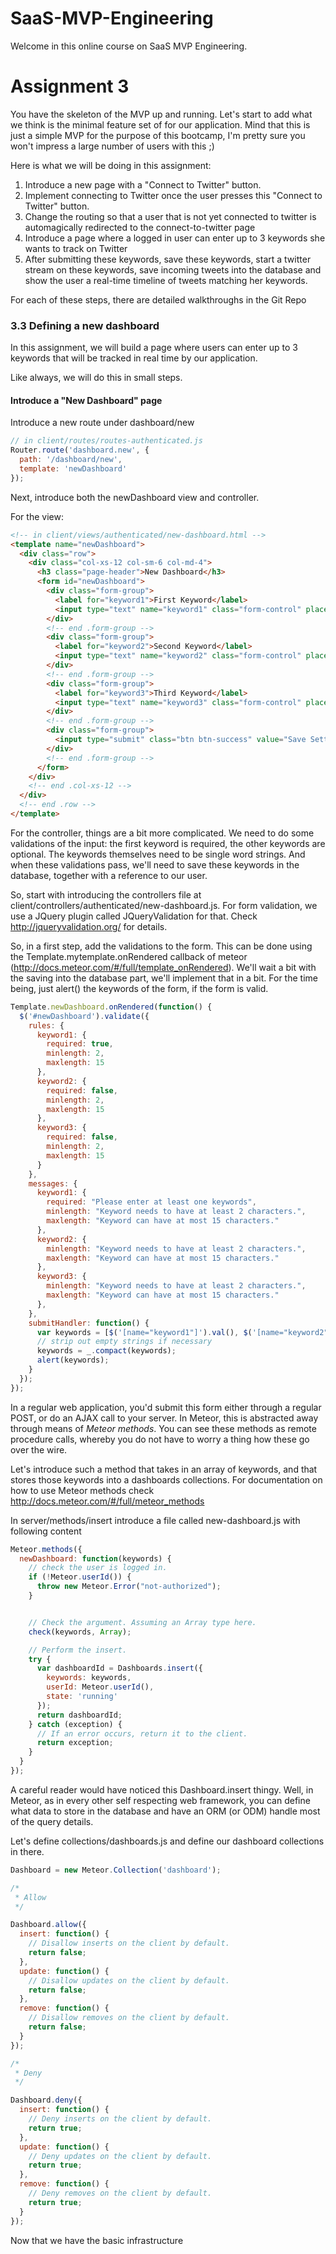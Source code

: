 # SaaS-MVP-Engineering

Welcome in this online course on SaaS MVP Engineering.


# Assignment 3
You have the skeleton of the MVP up and running. Let's start to add what we think is the minimal feature set of for our application. Mind that this is just a simple MVP for the purpose of this bootcamp, I'm pretty sure you won't impress a large number of users with this ;)

Here is what we will be doing in this assignment:
1. Introduce a new page with a "Connect to Twitter" button.
1. Implement connecting to Twitter once the user presses this "Connect to Twitter" button.
1. Change the routing so that a user that is not yet connected to twitter is automagically redirected to the connect-to-twitter page
1. Introduce a page where a logged in user can enter up to 3 keywords she wants to track on Twitter
1. After submitting these keywords, save these keywords, start a twitter stream on these keywords, save incoming tweets into the database and show the user a real-time timeline of tweets matching her keywords.

For each of these steps, there are detailed walkthroughs in the Git Repo

### 3.3 Defining a new dashboard
In this assignment, we will build a page where users can enter up to 3 keywords that will be tracked in real time by our application.

Like always, we will do this in small steps.

#### Introduce a "New Dashboard" page

Introduce a new route under dashboard/new

````javascript
// in client/routes/routes-authenticated.js
Router.route('dashboard.new', {
  path: '/dashboard/new',
  template: 'newDashboard'
});
````
Next, introduce both the newDashboard view and controller.

For the view:
````html
<!-- in client/views/authenticated/new-dashboard.html -->
<template name="newDashboard">
  <div class="row">
    <div class="col-xs-12 col-sm-6 col-md-4">
      <h3 class="page-header">New Dashboard</h3>
      <form id="newDashboard">
        <div class="form-group">
          <label for="keyword1">First Keyword</label>
          <input type="text" name="keyword1" class="form-control" placeholder="#keyword" required>
        </div>
        <!-- end .form-group -->
        <div class="form-group">
          <label for="keyword2">Second Keyword</label>
          <input type="text" name="keyword2" class="form-control" placeholder="#keyword">
        </div>
        <!-- end .form-group -->
        <div class="form-group">
          <label for="keyword3">Third Keyword</label>
          <input type="text" name="keyword3" class="form-control" placeholder="#keyword">
        </div>
        <!-- end .form-group -->
        <div class="form-group">
          <input type="submit" class="btn btn-success" value="Save Settings">
        </div>
        <!-- end .form-group -->
      </form>
    </div>
    <!-- end .col-xs-12 -->
  </div>
  <!-- end .row -->
</template>
````
For the controller, things are a bit more complicated. We need to do some validations of the input: the first keyword is required, the other keywords are optional. The keywords themselves need to be single word strings. And when these validations pass, we'll need to save these keywords in the database, together with a reference to our user.

So, start with introducing the controllers file at client/controllers/authenticated/new-dashboard.js.
For form validation, we use a JQuery plugin called JQueryValidation for that. Check http://jqueryvalidation.org/ for details.

So, in a first step, add the validations to the form. This can be done using the Template.mytemplate.onRendered callback of meteor (http://docs.meteor.com/#/full/template_onRendered). We'll wait a bit with the saving into the database part, we'll implement that in a bit. For the time being, just alert() the keywords of the form, if the form is valid.

````javascript
Template.newDashboard.onRendered(function() {
  $('#newDashboard').validate({
    rules: {
      keyword1: {
        required: true,
        minlength: 2,
        maxlength: 15
      },
      keyword2: {
        required: false,
        minlength: 2,
        maxlength: 15
      },
      keyword3: {
        required: false,
        minlength: 2,
        maxlength: 15
      }
    },
    messages: {
      keyword1: {
        required: "Please enter at least one keywords",
        minlength: "Keyword needs to have at least 2 characters.",
        maxlength: "Keyword can have at most 15 characters."
      },
      keyword2: {
        minlength: "Keyword needs to have at least 2 characters.",
        maxlength: "Keyword can have at most 15 characters."
      },
      keyword3: {
        minlength: "Keyword needs to have at least 2 characters.",
        maxlength: "Keyword can have at most 15 characters."
      },
    },
    submitHandler: function() {
      var keywords = [$('[name="keyword1"]').val(), $('[name="keyword2"]').val(), $('[name="keyword3"]').val()];
      // strip out empty strings if necessary
      keywords = _.compact(keywords);
      alert(keywords);
    }
  });
});
````

In a regular web application, you'd submit this form either through a regular POST, or do an AJAX call to your server. In Meteor, this is abstracted away through means of _Meteor methods_. You can see these methods as remote procedure calls, whereby you do not have to worry a thing how these go over the wire.

Let's introduce such a method that takes in an array of keywords, and that stores those keywords into a dashboards collections.
For documentation on how to use Meteor methods check http://docs.meteor.com/#/full/meteor_methods

In server/methods/insert introduce a file called new-dashboard.js with following content
````javascript
Meteor.methods({
  newDashboard: function(keywords) {
    // check the user is logged in.
    if (!Meteor.userId()) {
      throw new Meteor.Error("not-authorized");
    }


    // Check the argument. Assuming an Array type here.
    check(keywords, Array);

    // Perform the insert.
    try {
      var dashboardId = Dashboards.insert({
        keywords: keywords,
        userId: Meteor.userId(),
        state: 'running'
      });
      return dashboardId;
    } catch (exception) {
      // If an error occurs, return it to the client.
      return exception;
    }
  }
});
````
A careful reader would have noticed this Dashboard.insert thingy. Well, in Meteor, as in every other self respecting web framework, you can define what data to store in the database and have an ORM (or ODM) handle most of the query details.

Let's define collections/dashboards.js and define our dashboard collections in there.
````javascript
Dashboard = new Meteor.Collection('dashboard');

/*
 * Allow
 */

Dashboard.allow({
  insert: function() {
    // Disallow inserts on the client by default.
    return false;
  },
  update: function() {
    // Disallow updates on the client by default.
    return false;
  },
  remove: function() {
    // Disallow removes on the client by default.
    return false;
  }
});

/*
 * Deny
 */

Dashboard.deny({
  insert: function() {
    // Deny inserts on the client by default.
    return true;
  },
  update: function() {
    // Deny updates on the client by default.
    return true;
  },
  remove: function() {
    // Deny removes on the client by default.
    return true;
  }
});

````

Now that we have the basic infrastructure
